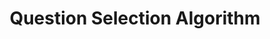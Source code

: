 ---
title: Question Selection Algorithm
redirect_to: "/releases/v5.0.0/developers/question_selection_algorithm"
---